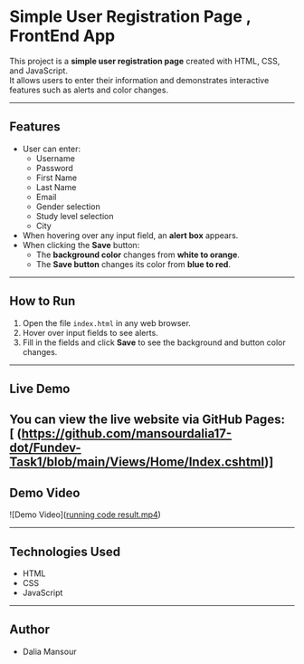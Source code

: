 # Simple User Registration Page , FrontEnd App

This project is a **simple user registration page** created with HTML, CSS, and JavaScript.  
It allows users to enter their information and demonstrates interactive features such as alerts and color changes.

---

## Features

- User can enter:
  - Username
  - Password
  - First Name
  - Last Name
  - Email
  - Gender selection
  - Study level selection
  - City
- When hovering over any input field, an **alert box** appears.
- When clicking the **Save** button:
  - The **background color** changes from **white to orange**.
  - The **Save button** changes its color from **blue to red**.

---

## How to Run

1. Open the file `index.html` in any web browser.  
2. Hover over input fields to see alerts.  
3. Fill in the fields and click **Save** to see the background and button color changes.

---

## Live Demo

You can view the live website via GitHub Pages:  
[
(https://github.com/mansourdalia17-dot/Fundev-Task1/blob/main/Views/Home/Index.cshtml)]
---

## Demo Video

![Demo Video]([running code result.mp4](http://github.com/mansourdalia17-dot/Fundev-Task1/blob/main/running%20code%20result.mp4))

---

## Technologies Used

- HTML
- CSS
- JavaScript

---

## Author

- Dalia Mansour






